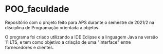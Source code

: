 # POO_faculdade
Repositório com o projeto feito para APS durante o semestre de 2021/2 na disciplina de Programação orientada a objetos

O programa foi criado utilizando a IDE Eclipse e a linguagem Java na versão 11 LTS, e tem como objetivo a criação de uma "interface" entre fornecedores e clientes.

